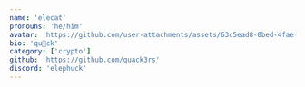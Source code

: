 ```yaml
---
name: 'elecat'
pronouns: 'he/him'
avatar: 'https://github.com/user-attachments/assets/63c5ead8-0bed-4fae-891b-7b0749c54ab1'
bio: 'qu🦆ck'
category: ['crypto']
github: 'https://github.com/quack3rs'
discord: 'elephuck'
---
```

